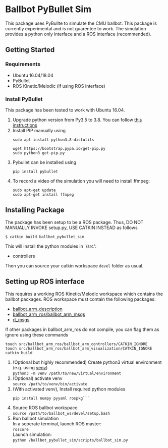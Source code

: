 # Ballbot PyBullet Sim

This package uses PyBullte to simulate the CMU ballbot. This package is currently experimental and is not guarentee to work. The simulation provides a python only interface and a ROS interface (recommended). 

## Getting Started

### Requirements
 - Ubuntu 16.04/18.04
 - PyBullet 
 - ROS Kinetic/Melodic (if using ROS interface)
 
### Install PyBullet 
This package has been tested to work with Ubuntu 16.04.

1. Upgrade python version from Py3.5 to 3.8. You can follow [this instructions](https://medium.com/analytics-vidhya/installing-python-3-8-3-66701d3db134)
2. Install PIP manually using 
    ```
    sudo apt install python3.8-distutils

    wget https://bootstrap.pypa.io/get-pip.py
    sudo python3 get-pip.py
    ```
3. Pybullet can be installed using
    ```
    pip install pybullet

4. To record a video of the simulation you will need to install ffmpeg:
    ```
    sudo apt-get update
    sudo apt-get install ffmpeg
    ```
## Installing Package
The package has been setup to be a ROS package. Thus, DO NOT MANUALLY INVOKE setup.py, USE CATKIN INSTEAD as follows

```
$ catkin build ballbot_pybullet_sim
```
This will install the python modules in `/src': 
  - controllers 

Then you can source your catkin workspace `devel` folder as usual.

## Setting up ROS interface
This requires a working ROS Kinetic/Melodic workspace which contains the ballbot packages.
ROS workspace must contain the following packages:
- [ballbot_arm_description](http://clarinet.msl.ri.cmu.edu:9999/rshum/ballbot_arm_description)
- [ballbot_arm_ros/ballbot_arm_msgs](http://clarinet.msl.ri.cmu.edu:9999/rshum/ballbot_arm_ros/tree/master/ballbot_arm_msgs)
- [rt_msgs](http://clarinet.msl.ri.cmu.edu:9999/Ballbot/rt_msgs)

If other packages in ballbot_arm_ros do not compile, you can flag them as ignore using these commands 
```
touch src/ballbot_arm_ros/ballbot_arm_controllers/CATKIN_IGNORE
touch src/ballbot_arm_ros/ballbot_arm_visualization/CATKIN_IGNORE
catkin build
```
1. (Optional but highly recommended) Create python3 virtual environment (e.g. using [venv](https://docs.python.org/3/library/venv.html))  
    ```python3 -m venv /path/to/new/virtual/environment``` 
2. (Optional) activate venv  
    ```source /path/to/venv/bin/activate```
3. (With activated venv), Install required python modules  
    ```pip install pybullet
    pip install numpy pyyaml rospkg```
4. Source ROS ballbot workspace  
    ```source /path/to/ballbot_ws/devel/setup.bash```
5. Run ballbot simulation  
    In a seperate terminal, launch ROS master:  
    `roscore`  
    Launch simulation:  
    `python /ballbot_pybullet_sim/scripts/ballbot_sim.py`
